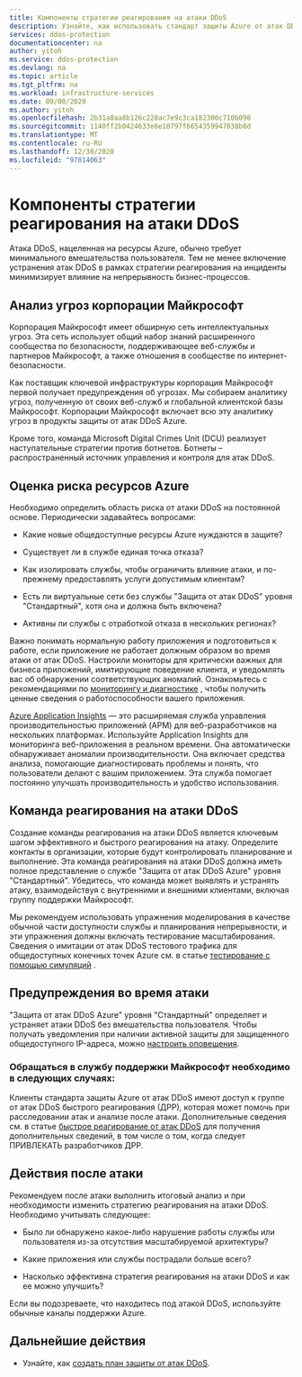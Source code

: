 ```yaml
---
title: Компоненты стратегии реагирования на атаки DDoS
description: Узнайте, как использовать стандарт защиты Azure от атак DDoS для реагирования на атаки от атак DDoS.
services: ddos-protection
documentationcenter: na
author: yitoh
ms.service: ddos-protection
ms.devlang: na
ms.topic: article
ms.tgt_pltfrm: na
ms.workload: infrastructure-services
ms.date: 09/08/2020
ms.author: yitoh
ms.openlocfilehash: 2b31a8aa8b126c228ac7e9c3ca182300c710b098
ms.sourcegitcommit: 1140ff2b0424633e6e10797f6654359947038b8d
ms.translationtype: MT
ms.contentlocale: ru-RU
ms.lasthandoff: 12/30/2020
ms.locfileid: "97814063"
---
```

# <a name="components-of-a-ddos-response-strategy"></a>Компоненты стратегии реагирования на атаки DDoS

Атака DDoS, нацеленная на ресурсы Azure, обычно требует минимального вмешательства пользователя. Тем не менее включение устранения атак DDoS в рамках стратегии реагирования на инциденты минимизирует влияние на непрерывность бизнес-процессов.

## <a name="microsoft-threat-intelligence"></a>Анализ угроз корпорации Майкрософт

Корпорация Майкрософт имеет обширную сеть интеллектуальных угроз. Эта сеть использует общий набор знаний расширенного сообщества по безопасности, поддерживающее веб-службы и партнеров Майкрософт, а также отношения в сообществе по интернет-безопасности. 

Как поставщик ключевой инфраструктуры корпорация Майкрософт первой получает предупреждения об угрозах. Мы собираем аналитику угроз, полученную от своих веб-служб и глобальной клиентской базы Майкрософт. Корпорации Майкрософт включает всю эту аналитику угроз в продукты защиты от атак DDoS Azure.

Кроме того, команда Microsoft Digital Crimes Unit (DCU) реализует наступательные стратегии против ботнетов. Ботнеты – распространенный источник управления и контроля для атак DDoS.

## <a name="risk-evaluation-of-your-azure-resources"></a>Оценка риска ресурсов Azure

Необходимо определить область риска от атаки DDoS на постоянной основе. Периодически задавайтесь вопросами:

- Какие новые общедоступные ресурсы Azure нуждаются в защите?

- Существует ли в службе единая точка отказа? 

- Как изолировать службы, чтобы ограничить влияние атаки, и по-прежнему предоставлять услуги допустимым клиентам?

- Есть ли виртуальные сети без службы "Защита от атак DDoS" уровня "Стандартный", хотя она и должна быть включена? 

- Активны ли службы с отработкой отказа в нескольких регионах?

Важно понимать нормальную работу приложения и подготовиться к работе, если приложение не работает должным образом во время атаки от атак DDoS. Настроили мониторы для критически важных для бизнеса приложений, имитирующие поведение клиента, и уведомлять вас об обнаружении соответствующих аномалий. Ознакомьтесь с рекомендациями по [мониторингу и диагностике](/azure/architecture/best-practices/monitoring#monitoring-and-diagnostics-scenarios) , чтобы получить ценные сведения о работоспособности вашего приложения.

[Azure Application Insights](../azure-monitor/app/app-insights-overview.md) — это расширяемая служба управления производительностью приложений (APM) для веб-разработчиков на нескольких платформах. Используйте Application Insights для мониторинга веб-приложения в реальном времени. Она автоматически обнаруживает аномалии производительности. Она включает средства анализа, помогающие диагностировать проблемы и понять, что пользователи делают с вашим приложением. Эта служба помогает постоянно улучшать производительность и удобство использования.

## <a name="customer-ddos-response-team"></a>Команда реагирования на атаки DDoS

Создание команды реагирования на атаки DDoS является ключевым шагом эффективного и быстрого реагирования на атаку. Определите контакты в организации, которые будут контролировать планирование и выполнение. Эта команда реагирования на атаки DDoS должна иметь полное представление о службе "Защита от атак DDoS Azure" уровня "Стандартный". Убедитесь, что команда может выявлять и устранять атаку, взаимодействуя с внутренними и внешними клиентами, включая группу поддержки Майкрософт. 

Мы рекомендуем использовать упражнения моделирования в качестве обычной части доступности службы и планирования непрерывности, и эти упражнения должны включать тестирование масштабирования. Сведения о имитации от атак DDoS тестового трафика для общедоступных конечных точек Azure см. в статье [тестирование с помощью симуляций](test-through-simulations.md) .

## <a name="alerts-during-an-attack"></a>Предупреждения во время атаки

"Защита от атак DDoS Azure" уровня "Стандартный" определяет и устраняет атаки DDoS без вмешательства пользователя. Чтобы получать уведомления при наличии активной защиты для защищенного общедоступного IP-адреса, можно [настроить оповещения](alerts.md).

### <a name="when-to-contact-microsoft-support"></a>Обращаться в службу поддержки Майкрософт необходимо в следующих случаях:

Клиенты стандарта защиты Azure от атак DDoS имеют доступ к группе от атак DDoS быстрого реагирования (ДРР), которая может помочь при расследовании атак и анализе после атаки. Дополнительные сведения см. в статье [быстрое реагирование от атак DDoS](ddos-rapid-response.md) для получения дополнительных сведений, в том числе о том, когда следует ПРИВЛЕКАТЬ разработчиков ДРР.

## <a name="post-attack-steps"></a>Действия после атаки

Рекомендуем после атаки выполнить итоговый анализ и при необходимости изменить стратегию реагирования на атаки DDoS. Необходимо учитывать следующее:

- Было ли обнаружено какое-либо нарушение работы службы или пользователя из-за отсутствия масштабируемой архитектуры?

- Какие приложения или службы пострадали больше всего?

- Насколько эффективна стратегия реагирования на атаки DDoS и как ее можно улучшить?

Если вы подозреваете, что находитесь под атакой DDoS, используйте обычные каналы поддержки Azure.

## <a name="next-steps"></a>Дальнейшие действия

- Узнайте, как [создать план защиты от атак DDoS](manage-ddos-protection.md).